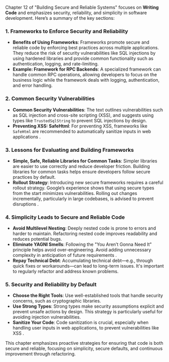 Chapter 12 of "Building Secure and Reliable Systems" focuses on **Writing Code** and emphasizes security, reliability, and simplicity in software development. Here’s a summary of the key sections:

### 1. **Frameworks to Enforce Security and Reliability**
   - **Benefits of Using Frameworks**: Frameworks promote secure and reliable code by enforcing best practices across multiple applications. They reduce the risk of security vulnerabilities like SQL injections by using hardened libraries and provide common functionality such as authentication, logging, and rate-limiting.
   - **Example: Framework for RPC Backends**: A specialized framework can handle common RPC operations, allowing developers to focus on the business logic while the framework deals with logging, authentication, and error handling.

### 2. **Common Security Vulnerabilities**
   - **Common Security Vulnerabilities**: The text outlines vulnerabilities such as SQL injection and cross-site scripting (XSS), and suggests using types like `TrustedSqlString` to prevent SQL injections by design. 
   - **Preventing XSS: SafeHtml**: For preventing XSS, frameworks like `SafeHtml` are recommended to automatically sanitize inputs in web applications  .

### 3. **Lessons for Evaluating and Building Frameworks**
   - **Simple, Safe, Reliable Libraries for Common Tasks**: Simpler libraries are easier to use correctly and reduce developer friction. Building libraries for common tasks helps ensure developers follow secure practices by default.
   - **Rollout Strategy**: Introducing new secure frameworks requires a careful rollout strategy. Google’s experience shows that using secure types from the start minimizes vulnerabilities. Rolling out changes incrementally, particularly in large codebases, is advised to prevent disruptions .

### 4. **Simplicity Leads to Secure and Reliable Code**
   - **Avoid Multilevel Nesting**: Deeply nested code is prone to errors and harder to maintain. Refactoring nested code improves readability and reduces potential bugs.
   - **Eliminate YAGNI Smells**: Following the "You Aren’t Gonna Need It" principle helps avoid over-engineering. Avoid adding unnecessary complexity in anticipation of future requirements .
   - **Repay Technical Debt**: Accumulating technical debt—e.g., through quick fixes or workarounds—can lead to long-term issues. It's important to regularly refactor and address known problems.

### 5. **Security and Reliability by Default**
   - **Choose the Right Tools**: Use well-established tools that handle security concerns, such as cryptographic libraries.
   - **Use Strong Types**: Strong types make security assumptions explicit and prevent unsafe actions by design. This strategy is particularly useful for avoiding injection vulnerabilities.
   - **Sanitize Your Code**: Code sanitization is crucial, especially when handling user inputs in web applications, to prevent vulnerabilities like XSS  .

This chapter emphasizes proactive strategies for ensuring that code is both secure and reliable, focusing on simplicity, secure defaults, and continuous improvement through refactoring.